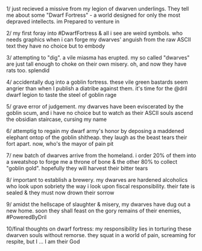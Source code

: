 1/ just recieved a missive from my legion of dwarven underlings. They tell me about some "Dwarf Fortress" - a world designed for only the most depraved intellects. im Prepared to venture in 

2/ my first foray into #DwarfFortress & all i see are weird symbols. who needs graphics when i can forge my dwarves' anguish from the raw ASCII text they have no choice but to embody

3/ attempting to "dig". a vile miasma has erupted. my so called "dwarves" are just tall enough to choke on their own misery. oh, and now they have rats too. splendid

4/ accidentally dug into a goblin fortress. these vile green bastards seem angrier than when I publish a diatribe against them. it's time for the @dril dwarf legion to taste the steel of goblin rage

5/ grave error of judgement. my dwarves have been eviscerated by the goblin scum, and i have no choice but to watch as their ASCII souls ascend the obsidian staircase, cursing my name

6/ attemptig to regain my dwarf army's honor by deposing a maddened elephant ontop of the goblin shitheap. they laugh as the beast tears their fort apart. now, who's the mayor of pain pit

7/ new batch of dwarves arrive from the homeland. i order 20% of them into a sweatshop to forge me a throne of bone & the other 80% to collect "goblin gold". hopefully they will harvest their bitter tears 

8/ important to establish a brewery. my dwarves are hardened alcoholics who look upon sobriety the way i look upon fiscal responsibility. their fate is sealed & they must now drown their sorrow

9/ amidst the hellscape of slaughter & misery, my dwarves have dug out a new home. soon they shall feast on the gory remains of their enemies, #PoweredByDril 

10/final thoughts on dwarf fortress: my responsibility lies in torturing these dwarven souls without remorse. they squat in a world of pain, screaming for respite, but I ... I am their God
